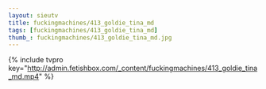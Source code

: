 ```yaml
--- 
layout: sieutv
title: fuckingmachines/413_goldie_tina_md
tags: [fuckingmachines/413_goldie_tina_md]
thumb_: fuckingmachines/413_goldie_tina_md.jpg
---
```

{% include tvpro key="http://admin.fetishbox.com/_content/fuckingmachines/413_goldie_tina_md.mp4" %} 
